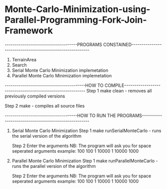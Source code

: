 # Monte-Carlo-Minimization-using-Parallel-Programming-Fork-Join-Framework

------------------------------------PROGRAMS CONSTAINED---------------------------------------------------------
1. TerrainArea <Helper Class>
2. Search <Helper Class>
3. Serial Monte Carlo Minimization implemetation
4. Parallel Monte Carlo Minimization implemetation


----------------------------------------HOW TO COMPILE----------------------------------------------------------
Step 1
  make clean
    - removes all previously compiled versions

Step 2 
  make 
    - compiles all source files

  
------------------------------------HOW TO RUN THE PROGRAMS----------------------------------------------------
1. Serial Monte Carlo Minimization
   Step 1
     make runSerialMonteCarlo
       - runs the serial version of the algorithm

   Step 2
     Enter the arguments
     NB: The program will ask you for space seperated arguments
     example: 100 100 1 10000 1 10000 1000


2. Parallel Monte Carlo Minimization
   Step 1
     make runParallelMonteCarlo
       - runs the parallel version of the algorithm

   Step 2
     Enter the arguments
     NB: The program will ask you for space seperated arguments
     example: 100 100 1 10000 1 10000 1000
